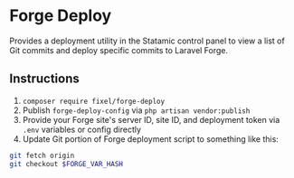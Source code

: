# Forge Deploy

Provides a deployment utility in the Statamic control panel to view a list of Git commits and deploy specific commits to Laravel Forge.

## Instructions

1. `composer require fixel/forge-deploy`
2. Publish `forge-deploy-config` via `php artisan vendor:publish`
3. Provide your Forge site's server ID, site ID, and deployment token via `.env` variables or config directly
4. Update Git portion of Forge deployment script to something like this:
```bash
git fetch origin
git checkout $FORGE_VAR_HASH
```
